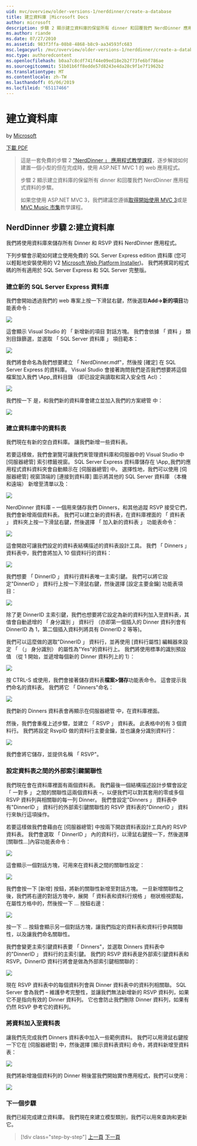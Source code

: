 ```yaml
---
uid: mvc/overview/older-versions-1/nerddinner/create-a-database
title: 建立資料庫 |Microsoft Docs
author: microsoft
description: 步驟 2 顯示建立資料庫的保留所有 dinner 和回覆我們 NerdDinner 應用程式資料的步驟。
ms.author: riande
ms.date: 07/27/2010
ms.assetid: 983f3ffa-08b8-4868-b8c9-aa34593fc683
msc.legacyurl: /mvc/overview/older-versions-1/nerddinner/create-a-database
msc.type: authoredcontent
ms.openlocfilehash: b0aa7c8cdf741f44e09ed18e2b2f73fe6bf786ae
ms.sourcegitcommit: 51b01b6ff8edde57d8243e4da28c9f1e7f1962b2
ms.translationtype: MT
ms.contentlocale: zh-TW
ms.lasthandoff: 05/06/2019
ms.locfileid: "65117466"
---
```

# <a name="create-a-database"></a>建立資料庫

by [Microsoft](https://github.com/microsoft)

[下載 PDF](http://aspnetmvcbook.s3.amazonaws.com/aspnetmvc-nerdinner_v1.pdf)

> 這是一套免費的步驟 2 ["NerdDinner 」 應用程式教學課程](introducing-the-nerddinner-tutorial.md)，逐步解說如何建置一個小型的但在完成時，使用 ASP.NET MVC 1 的 web 應用程式。
> 
> 步驟 2 顯示建立資料庫的保留所有 dinner 和回覆我們 NerdDinner 應用程式資料的步驟。
> 
> 如果您使用 ASP.NET MVC 3，我們建議您遵循[取得開始使用 MVC 3](../../older-versions/getting-started-with-aspnet-mvc3/cs/intro-to-aspnet-mvc-3.md)或是[MVC Music 市集](../../older-versions/mvc-music-store/mvc-music-store-part-1.md)教學課程。

## <a name="nerddinner-step-2-creating-the-database"></a>NerdDinner 步驟 2:建立資料庫

我們將使用資料庫來儲存所有 Dinner 和 RSVP 資料 NerdDinner 應用程式。

下列步驟會示範如何建立使用免費的 SQL Server Express edition 資料庫 (您可以輕鬆地安裝使用的 V2 [Microsoft Web Platform Installer](https://www.microsoft.com/web/downloads/platform.aspx))。 我們將撰寫的程式碼的所有適用於 SQL Server Express 和 SQL Server 完整版。

### <a name="creating-a-new-sql-server-express-database"></a>建立新的 SQL Server Express 資料庫

我們會開始透過我們的 web 專案上按一下滑鼠右鍵，然後選取**Add-&gt;新的項目**功能表命令：

![](create-a-database/_static/image1.png)

這會顯示 Visual Studio 的 「 新增新的項目 對話方塊。 我們會依據 「 資料 」 類別目錄篩選，並選取 「 SQL Server 資料庫 」 項目範本：

![](create-a-database/_static/image2.png)

我們將會命名為我們想要建立 「 NerdDinner.mdf"，然後按 [確定] 在 SQL Server Express 的資料庫。 Visual Studio 會接著詢問我們是否我們想要將這個檔案加入我們 \App\_資料目錄 （即已設定與讀取和寫入安全性 Acl）：

![](create-a-database/_static/image3.png)

我們按一下 是，和我們新的資料庫會建立並加入我們的方案總管 中：

![](create-a-database/_static/image4.png)

### <a name="creating-tables-within-our-database"></a>建立資料庫中的資料表

我們現在有新的空白資料庫。 讓我們新增一些資料表。

若要這樣做，我們會瀏覽可讓我們來管理資料庫和伺服器中的 Visual Studio 中 [伺服器總管] 索引標籤視窗。 SQL Server Express 資料庫儲存在 \App\_我們的應用程式資料資料夾會自動顯示在 [伺服器總管] 中。 選擇性地，我們可以使用 [伺服器總管] 視窗頂端的 [連接到資料庫] 圖示將其他的 SQL Server 資料庫 （本機和遠端） 新增至清單以及：

![](create-a-database/_static/image5.png)

NerdDinner 資料庫 – 一個用來儲存我們 Dinners，和其他追蹤 RSVP 接受它們，我們會新增兩個資料表。 我們可以建立新的資料表，在資料庫裡面的 「 資料表 」 資料夾上按一下滑鼠右鍵，然後選擇 「 加入新的資料表 」 功能表命令：

![](create-a-database/_static/image6.png)

這會開啟可讓我們設定的資料表結構描述的資料表設計工具。 我們 「 Dinners 」 資料表中，我們會將加入 10 個資料行的資料：

![](create-a-database/_static/image7.png)

我們想要 「 DinnerID 」 資料行資料表唯一主索引鍵。 我們可以將它設定"DinnerID 」 資料行上按一下滑鼠右鍵，然後選擇 [設定主要金鑰] 功能表項目：

![](create-a-database/_static/image8.png)

除了更 DinnerID 主索引鍵，我們也想要將它設定為新的資料列加入至資料表，其值會自動遞增的 「 身分識別 」 資料行 （亦即第一個插入的 Dinner 資料列會有 DinnerID 為 1，第二個插入資料列將具有 DinnerID 2 等等)。

我們可以這麼做的選取"DinnerID 」 資料行，並再使用 [資料行屬性] 編輯器來設定 「 （」 身分識別） 的屬性為"Yes"的資料行上。 我們將使用標準的識別預設值 （從 1 開始，並遞增每個新的 Dinner 資料列上的 1）：

![](create-a-database/_static/image9.png)

按 CTRL-S 或使用，我們會接著儲存資料表**檔案&gt;儲存**功能表命令。 這會提示我們命名的資料表。 我們將它 「 Dinners"命名：

![](create-a-database/_static/image10.png)

我們新的 Dinners 資料表會再顯示在伺服器總管 中，在資料庫裡面。

然後，我們會重複上述步驟，並建立 「 RSVP 」 資料表。 此表格中的有 3 個資料行。 我們將設定 RsvpID 做的資料行主要金鑰，並也讓身分識別資料行：

![](create-a-database/_static/image11.png)

我們會將它儲存，並提供名稱 「 RSVP"。

### <a name="setting-up-a-foreign-key-relationship-between-tables"></a>設定資料表之間的外部索引鍵關聯性

我們現在會在資料庫裡面有兩個資料表。 我們最後一個結構描述設計步驟會設定 「 一對多 」 之間的關聯性這兩個資料表 –，以便我們可以對其套用的零或多個 RSVP 資料列與相關聯的每一列 Dinner。 我們會設定"Dinners 」 資料表中有"DinnerID 」 資料行的外部索引鍵關聯性的 RSVP 資料表的"DinnerID 」 資料行來執行這項操作。

若要這樣做我們會藉由在 [伺服器總管] 中按兩下開啟資料表設計工具內的 RSVP 資料表。 我們會選取 「 DinnerID 」 內的資料行，以滑鼠右鍵按一下，然後選擇 [關聯性...]內容功能表命令：

![](create-a-database/_static/image12.png)

這會顯示一個對話方塊，可用來在資料表之間的關聯性設定：

![](create-a-database/_static/image13.png)

我們會按一下 [新增] 按鈕，將新的關聯性新增至對話方塊。 一旦新增關聯性之後，我們將右邊的對話方塊中，展開 「 資料表和資料行規格 」 樹狀檢視節點，在屬性方格中的，然後按一下 ... 按鈕右邊：

![](create-a-database/_static/image14.png)

按一下 ... 按鈕會顯示另一個對話方塊，讓我們指定的資料表和資料行參與關聯性，以及讓我們命名關聯性。

我們會變更主索引鍵資料表要 「 Dinners"，並選取 Dinners 資料表中的"DinnerID 」 資料行的主索引鍵。 我們的 RSVP 資料表是外部索引鍵資料表和 RSVP。DinnerID 資料行將會是做為外部索引鍵相關聯的：

![](create-a-database/_static/image15.png)

現在 RSVP 資料表中的每個資料列會與 Dinner 資料表中的資料列相關聯。 SQL Server 會為我們 – 維護參考完整性，並讓我們無法新增新的 RSVP 資料列，如果它不是指向有效的 Dinner 資料列。 它也會防止我們刪除 Dinner 資料列，如果有仍然 RSVP 參考它的資料列。

### <a name="adding-data-to-our-tables"></a>將資料加入至資料表

讓我們先完成我們 Dinners 資料表中加入一些範例資料。 我們可以用滑鼠右鍵按一下它在 [伺服器總管] 中，然後選擇 [顯示資料表資料] 命令，將資料新增至資料表：

![](create-a-database/_static/image16.png)

我們將新增幾個資料列的 Dinner 稍後當我們開始實作應用程式，我們可以使用：

![](create-a-database/_static/image17.png)

### <a name="next-step"></a>下一個步驟

我們已經完成建立資料庫。 我們現在來建立模型類別，我們可以用來查詢和更新它。

> [!div class="step-by-step"]
> [上一頁](create-a-new-aspnet-mvc-project.md)
> [下一頁](build-a-model-with-business-rule-validations.md)
